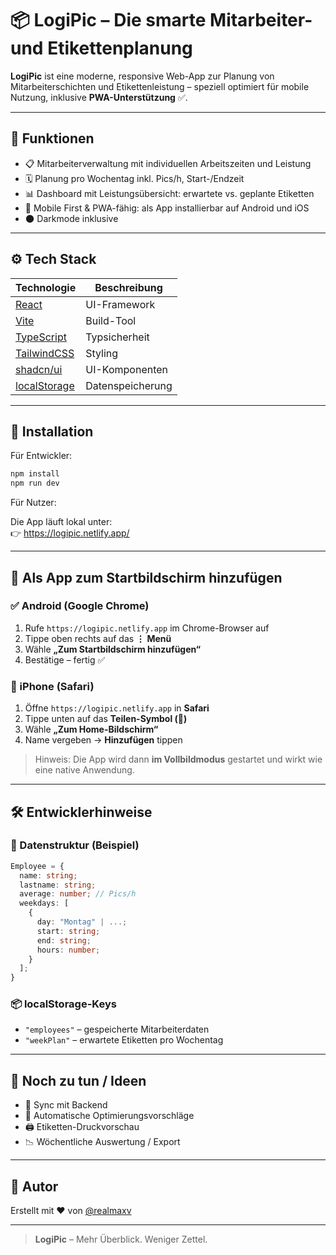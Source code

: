 # 📦 LogiPic – Die smarte Mitarbeiter- und Etikettenplanung

**LogiPic** ist eine moderne, responsive Web-App zur Planung von Mitarbeiterschichten und Etikettenleistung – speziell optimiert für mobile Nutzung, inklusive **PWA-Unterstützung** ✅.

---

## 🧠 Funktionen

- 📋 Mitarbeiterverwaltung mit individuellen Arbeitszeiten und Leistung
- 🗓️ Planung pro Wochentag inkl. Pics/h, Start-/Endzeit
- 📊 Dashboard mit Leistungsübersicht: erwartete vs. geplante Etiketten
- 📱 Mobile First & PWA-fähig: als App installierbar auf Android und iOS
- 🌑 Darkmode inklusive

---

## ⚙️ Tech Stack

| Technologie                                                                          | Beschreibung     |
| ------------------------------------------------------------------------------------ | ---------------- |
| [React](https://react.dev/)                                                          | UI-Framework     |
| [Vite](https://vitejs.dev/)                                                          | Build-Tool       |
| [TypeScript](https://www.typescriptlang.org/)                                        | Typsicherheit    |
| [TailwindCSS](https://tailwindcss.com/)                                              | Styling          |
| [shadcn/ui](https://ui.shadcn.dev/)                                                  | UI-Komponenten   |
| [localStorage](https://developer.mozilla.org/en-US/docs/Web/API/Window/localStorage) | Datenspeicherung |

---

## 🚀 Installation

Für Entwickler:
```bash
npm install
npm run dev
```


Für Nutzer:

Die App läuft lokal unter:  
👉 https://logipic.netlify.app/

---

## 📲 Als App zum Startbildschirm hinzufügen

### ✅ Android (Google Chrome)

1. Rufe `https://logipic.netlify.app` im Chrome-Browser auf
2. Tippe oben rechts auf das **⋮ Menü**
3. Wähle **„Zum Startbildschirm hinzufügen“**
4. Bestätige – fertig ✅

### 🍏 iPhone (Safari)

1. Öffne `https://logipic.netlify.app` in **Safari**
2. Tippe unten auf das **Teilen-Symbol (🧭)**
3. Wähle **„Zum Home-Bildschirm“**
4. Name vergeben → **Hinzufügen** tippen

> Hinweis: Die App wird dann **im Vollbildmodus** gestartet und wirkt wie eine native Anwendung.

---

## 🛠️ Entwicklerhinweise

### 📁 Datenstruktur (Beispiel)

```ts
Employee = {
  name: string;
  lastname: string;
  average: number; // Pics/h
  weekdays: [
    {
      day: "Montag" | ...;
      start: string;
      end: string;
      hours: number;
    }
  ];
}
```

### 📦 localStorage-Keys

- `"employees"` – gespeicherte Mitarbeiterdaten
- `"weekPlan"` – erwartete Etiketten pro Wochentag

---

## 📌 Noch zu tun / Ideen

- 🔄 Sync mit Backend
- 🧮 Automatische Optimierungsvorschläge
- 🖨️ Etiketten-Druckvorschau
- 📉 Wöchentliche Auswertung / Export

---

## 🤝 Autor

Erstellt mit ❤️ von [@realmaxv](https://github.com/realmaxv)

---

> **LogiPic** – Mehr Überblick. Weniger Zettel.
